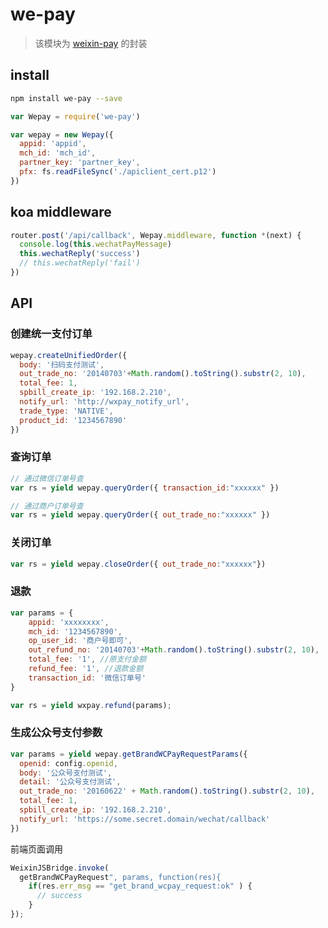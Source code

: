 # we-pay

> 该模块为 [weixin-pay](https://github.com/tvrcgo/weixin-pay) 的封装

## install

``` bash
npm install we-pay --save
```

``` javascript
var Wepay = require('we-pay')

var wepay = new Wepay({
  appid: 'appid',
  mch_id: 'mch_id',
  partner_key: 'partner_key',
  pfx: fs.readFileSync('./apiclient_cert.p12')
})
```

## koa middleware

``` javascript
router.post('/api/callback', Wepay.middleware, function *(next) {
  console.log(this.wechatPayMessage)
  this.wechatReply('success')
  // this.wechatReply('fail')
})
```

## API

### 创建统一支付订单

``` javascript
wepay.createUnifiedOrder({
  body: '扫码支付测试',
  out_trade_no: '20140703'+Math.random().toString().substr(2, 10),
  total_fee: 1,
  spbill_create_ip: '192.168.2.210',
  notify_url: 'http://wxpay_notify_url',
  trade_type: 'NATIVE',
  product_id: '1234567890'
})
```

### 查询订单

``` javascript
// 通过微信订单号查
var rs = yield wepay.queryOrder({ transaction_id:"xxxxxx" })

// 通过商户订单号查
var rs = yield wepay.queryOrder({ out_trade_no:"xxxxxx" })
```

### 关闭订单

``` javascript
var rs = yield wepay.closeOrder({ out_trade_no:"xxxxxx"})
```

### 退款

``` javascript
var params = {
    appid: 'xxxxxxxx',
    mch_id: '1234567890',
    op_user_id: '商户号即可',
    out_refund_no: '20140703'+Math.random().toString().substr(2, 10),
    total_fee: '1', //原支付金额
    refund_fee: '1', //退款金额
    transaction_id: '微信订单号'
}

var rs = yield wxpay.refund(params);
```

### 生成公众号支付参数

``` javascript
var params = yield wepay.getBrandWCPayRequestParams({
  openid: config.openid,
  body: '公众号支付测试',
  detail: '公众号支付测试',
  out_trade_no: '20160622' + Math.random().toString().substr(2, 10),
  total_fee: 1,
  spbill_create_ip: '192.168.2.210',
  notify_url: 'https://some.secret.domain/wechat/callback'
})
```

前端页面调用

``` javascript
WeixinJSBridge.invoke(
  getBrandWCPayRequest", params, function(res){
    if(res.err_msg == "get_brand_wcpay_request:ok" ) {
      // success
    }
});
```

